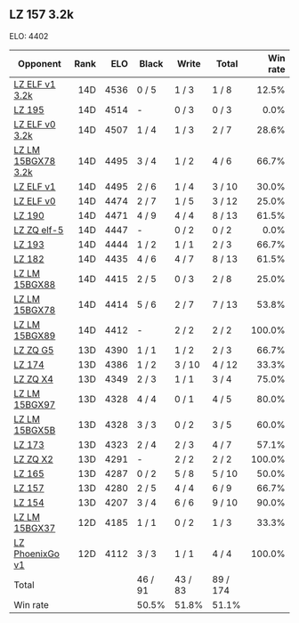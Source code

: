## LZ 157 3.2k ##

ELO: 4402

Opponent | Rank | ELO | Black | Write | Total | Win rate
---------|-----:|----:|-------|-------|-------|-------:
[LZ ELF v1 3.2k](LZ%20ELF%20v1%203.2k.md) | 14D | 4536 | 0 / 5 | 1 / 3 | 1 / 8 | 12.5%
[LZ 195](LZ%20195.md) | 14D | 4514 | - | 0 / 3 | 0 / 3 | 0.0%
[LZ ELF v0 3.2k](LZ%20ELF%20v0%203.2k.md) | 14D | 4507 | 1 / 4 | 1 / 3 | 2 / 7 | 28.6%
[LZ LM 15BGX78 3.2k](LZ%20LM%2015BGX78%203.2k.md) | 14D | 4495 | 3 / 4 | 1 / 2 | 4 / 6 | 66.7%
[LZ ELF v1](LZ%20ELF%20v1.md) | 14D | 4495 | 2 / 6 | 1 / 4 | 3 / 10 | 30.0%
[LZ ELF v0](LZ%20ELF%20v0.md) | 14D | 4474 | 2 / 7 | 1 / 5 | 3 / 12 | 25.0%
[LZ 190](LZ%20190.md) | 14D | 4471 | 4 / 9 | 4 / 4 | 8 / 13 | 61.5%
[LZ ZQ elf-5](LZ%20ZQ%20elf-5.md) | 14D | 4447 | - | 0 / 2 | 0 / 2 | 0.0%
[LZ 193](LZ%20193.md) | 14D | 4444 | 1 / 2 | 1 / 1 | 2 / 3 | 66.7%
[LZ 182](LZ%20182.md) | 14D | 4435 | 4 / 6 | 4 / 7 | 8 / 13 | 61.5%
[LZ LM 15BGX88](LZ%20LM%2015BGX88.md) | 14D | 4415 | 2 / 5 | 0 / 3 | 2 / 8 | 25.0%
[LZ LM 15BGX78](LZ%20LM%2015BGX78.md) | 14D | 4414 | 5 / 6 | 2 / 7 | 7 / 13 | 53.8%
[LZ LM 15BGX89](LZ%20LM%2015BGX89.md) | 14D | 4412 | - | 2 / 2 | 2 / 2 | 100.0%
[LZ ZQ G5](LZ%20ZQ%20G5.md) | 13D | 4390 | 1 / 1 | 1 / 2 | 2 / 3 | 66.7%
[LZ 174](LZ%20174.md) | 13D | 4386 | 1 / 2 | 3 / 10 | 4 / 12 | 33.3%
[LZ ZQ X4](LZ%20ZQ%20X4.md) | 13D | 4349 | 2 / 3 | 1 / 1 | 3 / 4 | 75.0%
[LZ LM 15BGX97](LZ%20LM%2015BGX97.md) | 13D | 4328 | 4 / 4 | 0 / 1 | 4 / 5 | 80.0%
[LZ LM 15BGX5B](LZ%20LM%2015BGX5B.md) | 13D | 4328 | 3 / 3 | 0 / 2 | 3 / 5 | 60.0%
[LZ 173](LZ%20173.md) | 13D | 4323 | 2 / 4 | 2 / 3 | 4 / 7 | 57.1%
[LZ ZQ X2](LZ%20ZQ%20X2.md) | 13D | 4291 | - | 2 / 2 | 2 / 2 | 100.0%
[LZ 165](LZ%20165.md) | 13D | 4287 | 0 / 2 | 5 / 8 | 5 / 10 | 50.0%
[LZ 157](LZ%20157.md) | 13D | 4280 | 2 / 5 | 4 / 4 | 6 / 9 | 66.7%
[LZ 154](LZ%20154.md) | 13D | 4207 | 3 / 4 | 6 / 6 | 9 / 10 | 90.0%
[LZ LM 15BGX37](LZ%20LM%2015BGX37.md) | 12D | 4185 | 1 / 1 | 0 / 2 | 1 / 3 | 33.3%
[LZ PhoenixGo v1](LZ%20PhoenixGo%20v1.md) | 12D | 4112 | 3 / 3 | 1 / 1 | 4 / 4 | 100.0%
Total | | | 46 / 91 | 43 / 83 | 89 / 174 | 
Win rate| | | 50.5% | 51.8% | 51.1% | 
